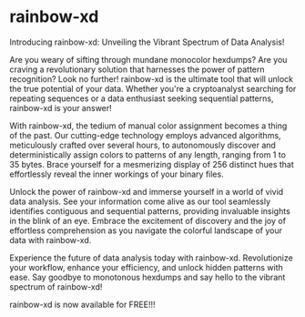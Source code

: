# rainbow-xd

Introducing rainbow-xd: Unveiling the Vibrant Spectrum of Data Analysis!

Are you weary of sifting through mundane monocolor hexdumps? Are you craving a revolutionary solution that harnesses the power of pattern recognition? Look no further! rainbow-xd is the ultimate tool that will unlock the true potential of your data. Whether you're a cryptoanalyst searching for repeating sequences or a data enthusiast seeking sequential patterns, rainbow-xd is your answer!

With rainbow-xd, the tedium of manual color assignment becomes a thing of the past. Our cutting-edge technology employs advanced algorithms, meticulously crafted over several hours, to autonomously discover and deterministically assign colors to patterns of any length, ranging from 1 to 35 bytes. Brace yourself for a mesmerizing display of 256 distinct hues that effortlessly reveal the inner workings of your binary files.

Unlock the power of rainbow-xd and immerse yourself in a world of vivid data analysis. See your information come alive as our tool seamlessly identifies contiguous and sequential patterns, providing invaluable insights in the blink of an eye. Embrace the excitement of discovery and the joy of effortless comprehension as you navigate the colorful landscape of your data with rainbow-xd.

Experience the future of data analysis today with rainbow-xd. Revolutionize your workflow, enhance your efficiency, and unlock hidden patterns with ease. Say goodbye to monotonous hexdumps and say hello to the vibrant spectrum of rainbow-xd!

rainbow-xd is now available for FREE!!!